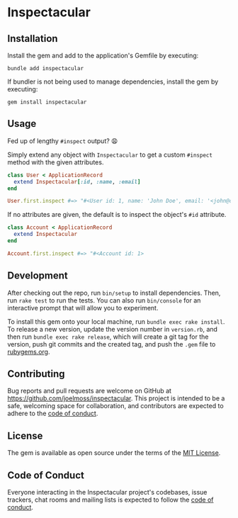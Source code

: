 # Inspectacular

## Installation

Install the gem and add to the application's Gemfile by executing:

    bundle add inspectacular

If bundler is not being used to manage dependencies, install the gem by executing:

    gem install inspectacular

## Usage

Fed up of lengthy `#inspect` output? 😩

Simply extend any object with `Inspectacular` to get a custom `#inspect` method with the given attributes.

```ruby
class User < ApplicationRecord
  extend Inspectacular[:id, :name, :email]
end

User.first.inspect #=> "#<User id: 1, name: 'John Doe', email: '<john@doe.com>'>
```

If no attributes are given, the default is to inspect the object's `#id` attribute.

```ruby
class Account < ApplicationRecord
  extend Inspectacular
end

Account.first.inspect #=> "#<Account id: 1>
```

## Development

After checking out the repo, run `bin/setup` to install dependencies. Then, run `rake test` to run the tests. You can also run `bin/console` for an interactive prompt that will allow you to experiment.

To install this gem onto your local machine, run `bundle exec rake install`. To release a new version, update the version number in `version.rb`, and then run `bundle exec rake release`, which will create a git tag for the version, push git commits and the created tag, and push the `.gem` file to [rubygems.org](https://rubygems.org).

## Contributing

Bug reports and pull requests are welcome on GitHub at https://github.com/joelmoss/inspectacular. This project is intended to be a safe, welcoming space for collaboration, and contributors are expected to adhere to the [code of conduct](https://github.com/joelmoss/inspectacular/blob/master/CODE_OF_CONDUCT.md).

## License

The gem is available as open source under the terms of the [MIT License](https://opensource.org/licenses/MIT).

## Code of Conduct

Everyone interacting in the Inspectacular project's codebases, issue trackers, chat rooms and mailing lists is expected to follow the [code of conduct](https://github.com/joelmoss/inspectacular/blob/master/CODE_OF_CONDUCT.md).
